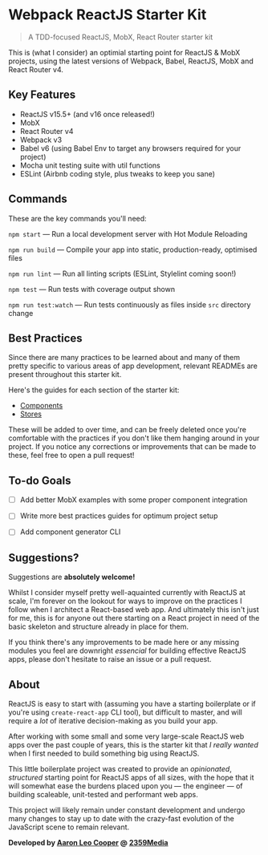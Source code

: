 # Webpack ReactJS Starter Kit

> A TDD-focused ReactJS, MobX, React Router starter kit

This is (what I consider) an optimial starting point for ReactJS & MobX projects, using the latest versions of Webpack, Babel, ReactJS, MobX and React Router v4.


## Key Features

- ReactJS v15.5+ (and v16 once released!)
- MobX
- React Router v4
- Webpack v3
- Babel v6 (using Babel Env to target any browsers required for your project)
- Mocha unit testing suite with util functions
- ESLint (Airbnb coding style, plus tweaks to keep you sane)


## Commands

These are the key commands you'll need:

`npm start` — Run a local development server with Hot Module Reloading

`npm run build` — Compile your app into static, production-ready, optimised files

`npm run lint` — Run all linting scripts (ESLint, Stylelint coming soon!)

`npm test` — Run tests with coverage output shown

`npm run test:watch` — Run tests continuously as files inside `src` directory change


## Best Practices

Since there are many practices to be learned about and many of them pretty specific
to various areas of app development, relevant READMEs are present throughout this
starter kit.

Here's the guides for each section of the starter kit:

- [Components](src/components/README.md)
- [Stores](src/stores/README.md)

These will be added to over time, and can be freely deleted once you're comfortable
with the practices if you don't like them hanging around in your project. If you
notice any corrections or improvements that can be made to these, feel free to open
a pull request!


## To-do Goals

- [ ] Add better MobX examples with some proper component integration
- [ ] Write more best practices guides for optimum project setup
- [ ] Add component generator CLI


## Suggestions?

Suggestions are **absolutely welcome!**

Whilst I consider myself pretty well-aquainted currently with ReactJS at scale,
I'm forever on the lookout for ways to improve on the practices I follow when I
architect a React-based web app. And ultimately this isn't just for me, this is
for anyone out there starting on a React project in need of the basic skeleton and
structure already in place for them.

If you think there's any improvements to be made here or any missing modules you feel
are downright _essencial_ for building effective ReactJS apps, please don't hesitate
to raise an issue or a pull request.


## About

ReactJS is easy to start with (assuming you have a starting boilerplate or if you're
using `create-react-app` CLI tool), but difficult to master, and will require a _lot_
of iterative decision-making as you build your app.

After working with some small and some very large-scale ReactJS web apps over the past
couple of years, this is the starter kit that _I really wanted_ when I first needed to
build something big using ReactJS.

This little boilerplate project was created to provide an _opinionated_, _structured_
starting point for ReactJS apps of all sizes, with the hope that it will somewhat ease
the burdens placed upon you — the engineer — of building scaleable, unit-tested and
performant web apps.

This project will likely remain under constant development and undergo many changes
to stay up to date with the crazy-fast evolution of the JavaScript scene to remain
relevant.

**Developed by [Aaron Leo Cooper](http://webdevdiaries.com) @
[2359Media](https://2359media.com)**

